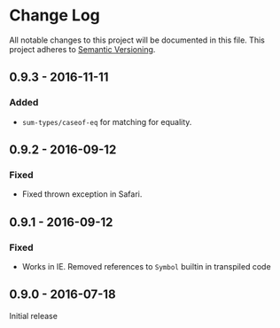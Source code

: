 # Change Log

All notable changes to this project will be documented in this file.
This project adheres to [Semantic Versioning](http://semver.org/).

## 0.9.3 - 2016-11-11
### Added
- `sum-types/caseof-eq` for matching for equality.

## 0.9.2 - 2016-09-12
### Fixed
- Fixed thrown exception in Safari.

## 0.9.1 - 2016-09-12
### Fixed
- Works in IE. Removed references to `Symbol` builtin in transpiled code

## 0.9.0 - 2016-07-18
Initial release
